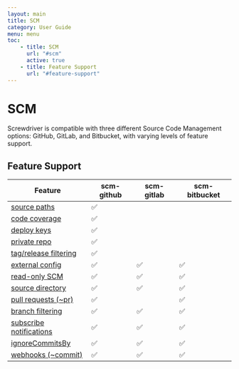 ```yaml
---
layout: main
title: SCM
category: User Guide
menu: menu
toc:
    - title: SCM
      url: "#scm"
      active: true
    - title: Feature Support
      url: "#feature-support"
---
```

# SCM

Screwdriver is compatible with three different Source Code Management options: GitHub, GitLab, and Bitbucket, with varying levels of feature support.

## Feature Support

| Feature                                            | scm-github | scm-gitlab | scm-bitbucket |
|----------------------------------------------------|------------|------------|---------------|
| [source paths][source-paths]                       |     ✅     |            |               |
| [code coverage][code-coverage]                     |     ✅     |            |               |
| [deploy keys][deploy-keys]                         |     ✅     |            |               |
| [private repo][private-repo]                       |     ✅     |            |               |
| [tag/release filtering][tag-release-filtering]     |     ✅     |            |               |
| [external config][external-config]                 |     ✅     |     ✅     |      ✅       |
| [read-only SCM][read-only]                         |     ✅     |     ✅     |      ✅       |
| [source directory][source-directory]               |     ✅     |     ✅     |      ✅       |
| [pull requests (~pr)][pull-requests]               |     ✅     |            |      ✅       |
| [branch filtering][branch-filtering]               |     ✅     |     ✅     |      ✅       |
| [subscribe notifications][subscribe-notifications] |     ✅     |     ✅     |      ✅       |
| [ignoreCommitsBy][ignore-commits-by]               |     ✅     |     ✅     |      ✅       |
| [webhooks (~commit)][webhooks]                     |     ✅     |     ✅     |      ✅       |


[branch-filtering]: ./configuration/workflow#branch-filtering
[code-coverage]: ./configuration/code-coverage#github-pull-request-decoration
[deploy-keys]: ../cluster-management/configure-api#source-control-plugin
[external-config]: ./configuration/externalConfig
[ignore-commits-by]: ../cluster-management/configure-api#webhooks
[private-repo]: ../cluster-management/configure-api#source-control-plugin
[pull-requests]: ./configuration/workflow#workflow
[read-only]: ../cluster-management/configure-api#source-control-plugin
[source-directory]: ./configuration/sourceDirectory
[source-paths]: ./configuration/sourcePaths
[subscribe-notifications]: ./configuration/workflow#subscribed-scm-notifications
[tag-release-filtering]: ./configuration/workflow#tagrelease-filtering
[webhooks]: ./configuration/workflow#workflow